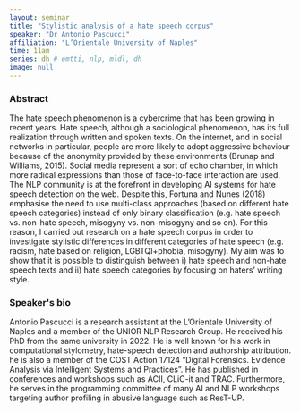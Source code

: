 ```yaml
---
layout: seminar
title: "Stylistic analysis of a hate speech corpus"
speaker: "Dr Antonio Pascucci"
affiliation: "L’Orientale University of Naples"
time: 11am
series: dh # emtti, nlp, mldl, dh 
image: null 
---
```


### Abstract
The hate speech phenomenon is a cybercrime that has been growing in recent years. Hate speech, although a sociological phenomenon, has its full realization through written and spoken texts. On the internet, and in social networks in particular, people are more likely to adopt aggressive behaviour because of the anonymity provided by these environments (Brunap and Williams, 2015). Social media represent a sort of echo chamber, in which more radical expressions than those of face-to-face interaction are used. The NLP community is at the forefront in developing AI systems for hate speech detection on the web. Despite this, Fortuna and Nunes (2018) emphasise the need to use multi-class approaches (based on different hate speech categories) instead of only binary classification (e.g. hate speech vs. non-hate speech, misogyny vs. non-misogyny and so on). For this reason, I carried out research on a hate speech corpus in order to investigate stylistic differences in different categories of hate speech (e.g. racism, hate based on religion, LGBTQI+phobia, misogyny). My aim was to show that it is possible to distinguish between i) hate speech and non-hate speech texts and ii) hate speech categories by focusing on haters’ writing style.
### Speaker's bio
Antonio Pascucci is a research assistant at the L’Orientale University of Naples and a member of the UNIOR NLP Research Group. He received his PhD from the same university in 2022. He is well known for his work in computational stylometry, hate-speech detection and authorship attribution. he is also a member of the COST Action 17124 “Digital Forensics. Evidence Analysis via Intelligent Systems and Practices”. He has published in conferences and workshops such as ACII, CLiC-it and TRAC. Furthermore, he serves in the programming committee of many AI and NLP workshops targeting author profiling in abusive language such as ResT-UP.